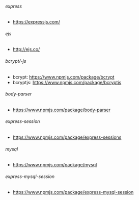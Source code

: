 ###### express
* https://expressjs.com/

###### ejs
* http://ejs.co/

###### bcrypt/-js
* bcrypt: https://www.npmjs.com/package/bcrypt
* bcryptjs: https://www.npmjs.com/package/bcryptjs

###### body-parser
* https://www.npmjs.com/package/body-parser

###### express-session
* https://www.npmjs.com/package/express-sessions

###### mysql
* https://www.npmjs.com/package/mysql

###### express-mysql-session
* https://www.npmjs.com/package/express-mysql-session
